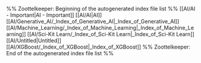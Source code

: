 %% Zoottelkeeper: Beginning of the autogenerated index file list  %%
 [[AI/AI - Important|AI - Important]]
 [[AI/AI|AI]]
 [[AI/Generative_AI/_Index_of_Generative_AI|_Index_of_Generative_AI]]
 [[AI/Machine_Learning/_Index_of_Machine_Learning|_Index_of_Machine_Learning]]
 [[AI/Sci-Kit Learn/_Index_of_Sci-Kit Learn|_Index_of_Sci-Kit Learn]]
 [[AI/Untitled|Untitled]]
 [[AI/XGBoost/_Index_of_XGBoost|_Index_of_XGBoost]]
%% Zoottelkeeper: End of the autogenerated index file list  %%
